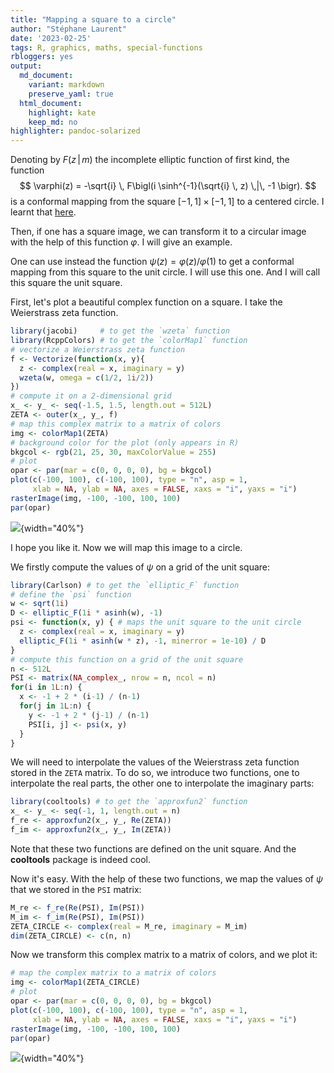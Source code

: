 ```yaml
---
title: "Mapping a square to a circle"
author: "Stéphane Laurent"
date: '2023-02-25'
tags: R, graphics, maths, special-functions
rbloggers: yes
output:
  md_document:
    variant: markdown
    preserve_yaml: true
  html_document:
    highlight: kate
    keep_md: no
highlighter: pandoc-solarized
---
```


Denoting by $F(z \,|\, m)$ the incomplete elliptic function of first
kind, the function $$
\varphi(z) = -\sqrt{i} \, F\bigl(i \sinh^{-1}(\sqrt{i} \, z) \,|\, -1 \bigr).
$$ is a conformal mapping from the square $[-1,1] \times [-1,1]$ to a
centered circle. I learnt that
[here](https://math.stackexchange.com/a/3159827/38217).

Then, if one has a square image, we can transform it to a circular image
with the help of this function $\varphi$. I will give an example.

One can use instead the function $\psi(z) = \varphi(z)/\varphi(1)$ to
get a conformal mapping from this square to the unit circle. I will use
this one. And I will call this square the unit square.

First, let's plot a beautiful complex function on a square. I take the
Weierstrass zeta function.

``` r
library(jacobi)     # to get the `wzeta` function
library(RcppColors) # to get the `colorMap1` function
# vectorize a Weierstrass zeta function
f <- Vectorize(function(x, y){
  z <- complex(real = x, imaginary = y)
  wzeta(w, omega = c(1/2, 1i/2))
})
# compute it on a 2-dimensional grid
x_ <- y_ <- seq(-1.5, 1.5, length.out = 512L)
ZETA <- outer(x_, y_, f)
# map this complex matrix to a matrix of colors
img <- colorMap1(ZETA)
# background color for the plot (only appears in R)
bkgcol <- rgb(21, 25, 30, maxColorValue = 255)
# plot
opar <- par(mar = c(0, 0, 0, 0), bg = bkgcol)
plot(c(-100, 100), c(-100, 100), type = "n", asp = 1, 
     xlab = NA, ylab = NA, axes = FALSE, xaxs = "i", yaxs = "i")
rasterImage(img, -100, -100, 100, 100)
par(opar)
```

![](./figures/zetaw_square.png){width="40%"}

I hope you like it. Now we will map this image to a circle.

We firstly compute the values of $\psi$ on a grid of the unit square:

``` r
library(Carlson) # to get the `elliptic_F` function
# define the `psi` function
w <- sqrt(1i)
D <- elliptic_F(1i * asinh(w), -1)
psi <- function(x, y) { # maps the unit square to the unit circle
  z <- complex(real = x, imaginary = y)
  elliptic_F(1i * asinh(w * z), -1, minerror = 1e-10) / D
}
# compute this function on a grid of the unit square
n <- 512L
PSI <- matrix(NA_complex_, nrow = n, ncol = n)
for(i in 1L:n) {
  x <- -1 + 2 * (i-1) / (n-1)
  for(j in 1L:n) {
    y <- -1 + 2 * (j-1) / (n-1)
    PSI[i, j] <- psi(x, y)
  }
}
```

We will need to interpolate the values of the Weierstrass zeta function
stored in the `ZETA` matrix. To do so, we introduce two functions, one
to interpolate the real parts, the other one to interpolate the
imaginary parts:

``` r
library(cooltools) # to get the `approxfun2` function
x_ <- y_ <- seq(-1, 1, length.out = n)
f_re <- approxfun2(x_, y_, Re(ZETA))
f_im <- approxfun2(x_, y_, Im(ZETA))
```

Note that these two functions are defined on the unit square. And the
**cooltools** package is indeed cool.

Now it's easy. With the help of these two functions, we map the values
of $\psi$ that we stored in the `PSI` matrix:

``` r
M_re <- f_re(Re(PSI), Im(PSI))
M_im <- f_im(Re(PSI), Im(PSI))
ZETA_CIRCLE <- complex(real = M_re, imaginary = M_im)
dim(ZETA_CIRCLE) <- c(n, n)
```

Now we transform this complex matrix to a matrix of colors, and we plot
it:

``` r
# map the complex matrix to a matrix of colors
img <- colorMap1(ZETA_CIRCLE)
# plot
opar <- par(mar = c(0, 0, 0, 0), bg = bkgcol)
plot(c(-100, 100), c(-100, 100), type = "n", asp = 1, 
     xlab = NA, ylab = NA, axes = FALSE, xaxs = "i", yaxs = "i")
rasterImage(img, -100, -100, 100, 100)
par(opar)
```

![](./figures/zetaw_circle.png){width="40%"}
